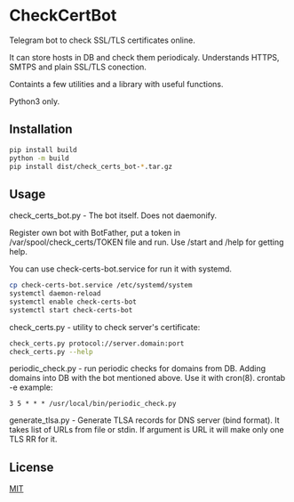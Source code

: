 # CheckCertBot

Telegram bot to check SSL/TLS certificates online.

It can store hosts in DB and check them periodicaly.
Understands HTTPS, SMTPS and plain SSL/TLS conection.

Containts a few utilities and a library with useful functions.

Python3 only.

## Installation

```bash
pip install build
python -m build
pip install dist/check_certs_bot-*.tar.gz
```

## Usage

check_certs_bot.py - The bot itself. Does not daemonify.

Register own bot with BotFather, put a token in /var/spool/check_certs/TOKEN file and run.
Use /start and /help for getting help.

You can use check-certs-bot.service for run it with systemd.
```bash
cp check-certs-bot.service /etc/systemd/system
systemctl daemon-reload
systemctl enable check-certs-bot
systemctl start check-certs-bot
```

check_certs.py - utility to check server's certificate:
```bash
check_certs.py protocol://server.domain:port 
check_certs.py --help
```

periodic_check.py - run periodic checks for domains from DB.
Adding domains into DB with the bot mentioned above.
Use it with cron(8).
crontab -e example:
```
3 5 * * * /usr/local/bin/periodic_check.py
```

generate_tlsa.py - Generate TLSA records for DNS server (bind format).
It takes list of URLs from file or stdin. If argument is URL it will make only
one TLS RR for it.

## License
[MIT](https://choosealicense.com/licenses/mit/)
